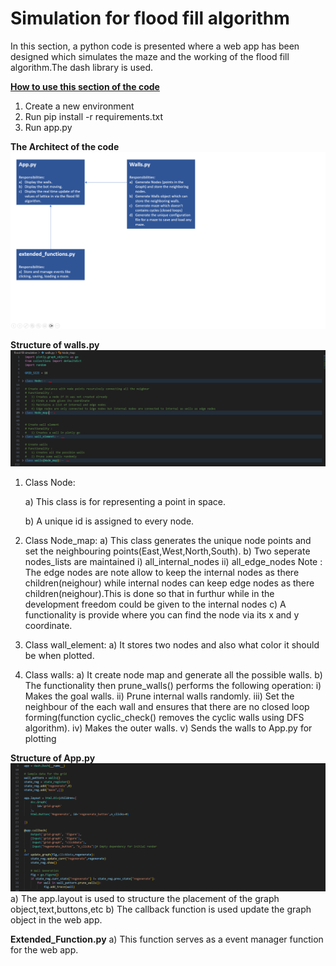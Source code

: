 # Simulation for flood fill algorithm

In this section, a python code is presented where a web app has been designed which simulates the maze and the working of the flood fill algorithm.The dash library is used.

**<u>How to use this section of the code</u>**
1) Create a new environment
2) Run pip install -r requirements.txt
3) Run app.py

**The Architect of the code**
![alt text](Architecture.PNG)

**Structure of walls.py**
![alt text](structure_of_wall.PNG)
1) Class Node:
   
    a) This class is for representing a point in space.
   
    b) A unique id is assigned to every node.
    
3) Class Node_map:
    a) This class generates the unique node points and set the neighbouring points(East,West,North,South).
    b) Two seperate nodes_lists are maintained 
        i) all_internal_nodes
        ii) all_edge_nodes
        Note : The edge nodes are note allow to keep the internal nodes as there children(neighour) while internal nodes can keep edge nodes as there children(neighour).This is done so that in furthur while in the development freedom could be given to the internal nodes
    c) A functionality is provide where you can find the node via its x and y coordinate.
    
4) Class wall_element:
    a) It stores two nodes and also what color it should be when plotted.

5) Class walls:
    a) It create node map and generate all the possible walls.
    b) The functionality then prune_walls() performs the following operation:
        i) Makes the goal walls.
        ii) Prune internal walls randomly.
        iii) Set the neighbour of the each wall and ensures that there are no closed loop forming(function cyclic_check() removes the cyclic walls using DFS algorithm). 
        iv) Makes the outer walls.
        v) Sends the walls to App.py for plotting
        
**Structure of App.py**
![alt text](structure_of_App.PNG)
    a) The app.layout is used to structure the placement of the graph object,text,buttons,etc
    b) The callback function is used update the graph object in the web app.
    
**Extended_Function.py**
    a) This function serves as a event manager function for the web app.
